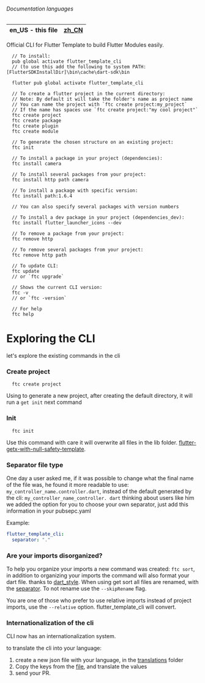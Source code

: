 ###### Documentation languages

| en_US - this file |[zh_CN](README-zh_CN.md) |
|-------|-------|

Official CLI for Flutter Template to build Flutter Modules easily.

```shell
  // To install:
  pub global activate flutter_template_cli 
  // (to use this add the following to system PATH: [FlutterSDKInstallDir]\bin\cache\dart-sdk\bin
  
  flutter pub global activate flutter_template_cli
  
  // To create a flutter project in the current directory:
  // Note: By default it will take the folder's name as project name
  // You can name the project with `ftc create project:my_project`
  // If the name has spaces use `ftc create project:"my cool project"`
  ftc create project
  ftc create package
  ftc create plugin
  ftc create module
  
  // To generate the chosen structure on an existing project:
  ftc init
  
  // To install a package in your project (dependencies):
  ftc install camera
  
  // To install several packages from your project:
  ftc install http path camera
  
  // To install a package with specific version:
  ftc install path:1.6.4
  
  // You can also specify several packages with version numbers
  
  // To install a dev package in your project (dependencies_dev):
  ftc install flutter_launcher_icons --dev
  
  // To remove a package from your project:
  ftc remove http
  
  // To remove several packages from your project:
  ftc remove http path
  
  // To update CLI:
  ftc update
  // or `ftc upgrade`
  
  // Shows the current CLI version:
  ftc -v
  // or `ftc -version`
  
  // For help
  ftc help
```

# Exploring the CLI

let's explore the existing commands in the cli

### Create project

```shell
  ftc create project
```

Using to generate a new project, after creating the default directory, it will run a `get init` next command

### Init

```shell
  ftc init
```

Use this command with care it will overwrite all files in the lib folder.
[flutter-getx-with-null-safety-template](https://github.com/nEdAy/flutter-getx-with-null-safety-template).

### Separator file type

One day a user asked me, if it was possible to change what the final name of the file was, he found it more readable to use: `my_controller_name.controller.dart`, instead of the default generated by the cli: `my_controller_name_controller. dart` thinking about users like him we added the option for you to choose your own separator, just add this information in your pubsepc.yaml

Example:

```yaml
flutter_template_cli:
  separator: "."
```

### Are your imports disorganized?

To help you organize your imports a new command was created: `ftc sort`, in addition to organizing your imports the command will also format your dart file. thanks to [dart_style](https://pub.dev/packages/dart_style).
When using get sort all files are renamed, with the [separator](#separator-file-type).
To not rename use the `--skipRename` flag.

You are one of those who prefer to use relative imports instead of project imports, use the `--relative` option. flutter_template_cli will convert.

### Internationalization of the cli

CLI now has an internationalization system.

to translate the cli into your language:

1. create a new json file with your language, in the [translations](/translations) folder
2. Copy the keys from the [file](/translations/en.json), and translate the values
3. send your PR.
